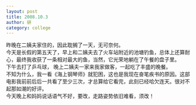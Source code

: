```yaml
---
layout: post
title: 2008.10.3
author: 研
category: college
---
```

昨晚在二姨夫家住的，因此耽搁了一天，无可奈何。  
今天是长假的第五天了，早上和二姨夫去了火车站附近的池塘钓鱼，总体上还算耐心，最终我收获了一条相对最大的鱼，当然，它光荣地躺在了午餐的盘子里。  
下午去打了乒乓球， 晚上二姨夫一家来我家做客，一起吃了丰盛的晚餐。  
不知为什么，我一看《海上钢琴师》就犯困，这也是我现在奋笔疾书的原因。这部电影我前前后后一共看了至少三次，才总算给它看完，此刻已经哈欠连天。很对不起那如潮的好评。  
今天晚上和妈妈说话语气不好，要改，走路姿势依旧难看，须改！